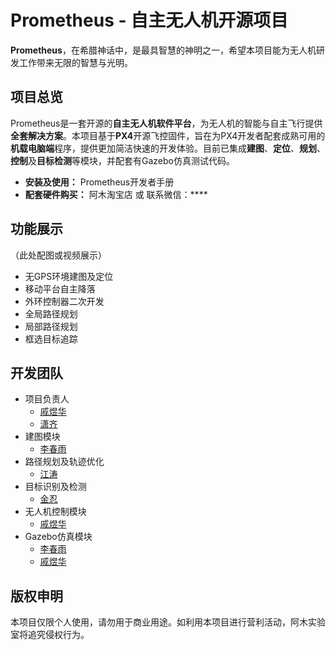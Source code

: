 # Prometheus - 自主无人机开源项目

**Prometheus**，在希腊神话中，是最具智慧的神明之一，希望本项目能为无人机研发工作带来无限的智慧与光明。

## 项目总览

Prometheus是一套开源的**自主无人机软件平台**，为无人机的智能与自主飞行提供**全套解决方案**。本项目基于**PX4**开源飞控固件，旨在为PX4开发者配套成熟可用的**机载电脑端**程序，提供更加简洁快速的开发体验。目前已集成**建图**、**定位**、**规划**、**控制**及**目标检测**等模块，并配套有Gazebo仿真测试代码。

 - **安装及使用：** Prometheus开发者手册
 - **配套硬件购买：** 阿木淘宝店 或 联系微信：****

## 功能展示

（此处配图或视频展示）

 - 无GPS环境建图及定位
 - 移动平台自主降落
 - 外环控制器二次开发
 - 全局路径规划
 - 局部路径规划
 - 框选目标追踪

## 开发团队

 - 项目负责人
	 - [戚煜华](https://github.com/potato77) 
	 - [潇齐](https://github.com/orgs/amov-lab/people/amovlab-owl)
 - 建图模块
	 - [李春雨](https://github.com/Lee0326)
 - 路径规划及轨迹优化
	 - [江涛](https://github.com/orgs/amov-lab/people/panpanyunshi)
- 目标识别及检测
	- [金忍](https://github.com/jario-jin)
- 无人机控制模块
	- [戚煜华](https://github.com/potato77) 
- Gazebo仿真模块
	- [李春雨](https://github.com/Lee0326)
	- [戚煜华](https://github.com/potato77) 

## 版权申明


本项目仅限个人使用，请勿用于商业用途。如利用本项目进行营利活动，阿木实验室将追究侵权行为。
